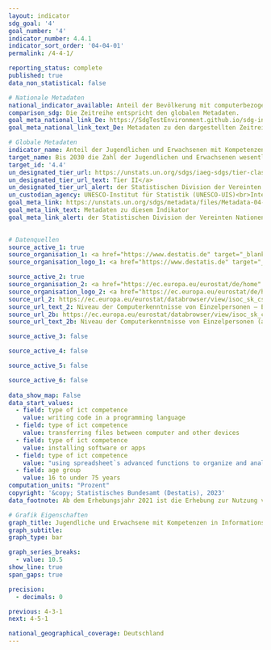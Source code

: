 ```yaml
---
layout: indicator    
sdg_goal: '4'    
goal_number: '4'    
indicator_number: 4.4.1    
indicator_sort_order: '04-04-01'    
permalink: /4-4-1/    

reporting_status: complete    
published: true    
data_non_statistical: false    

# Nationale Metadaten    
national_indicator_available: Anteil der Bevölkerung mit computerbezogenen Aktivitäten    
comparison_sdg: Die Zeitreihe entspricht den globalen Metadaten.    
goal_meta_national_link_De: https://SdgTestEnvironment.github.io/sdg-indicators/public/MetaDe/4.4.1.pdf
goal_meta_national_link_text_De: Metadaten zu den dargestellten Zeitreihen    

# Globale Metadaten    
indicator_name: Anteil der Jugendlichen und Erwachsenen mit Kompetenzen in Informations- und Kommunikationstechnologie (IKT), nach Art der Kompetenz    
target_name: Bis 2030 die Zahl der Jugendlichen und Erwachsenen wesentlich erhöhen, die über die entsprechenden Qualifikationen einschließlich fachlicher und beruflicher Qualifikationen für eine Beschäftigung, eine menschenwürdige Arbeit und Unternehmertum verfügen    
target_id: '4.4'    
un_designated_tier_url: https://unstats.un.org/sdgs/iaeg-sdgs/tier-classification/'    
un_designated_tier_url_text: Tier II</a>    
un_designated_tier_url_alert: der Statistischen Division der Vereinten Nationen    
un_custodian_agency: UNESCO-Institut für Statistik (UNESCO-UIS)<br>Internationale Fernmeldeunion (ITU)    
goal_meta_link: https://unstats.un.org/sdgs/metadata/files/Metadata-04-04-01.pdf    
goal_meta_link_text: Metadaten zu diesem Indikator    
goal_meta_link_alert: der Statistischen Division der Vereinten Nationen    
    

# Datenquellen
source_active_1: true
source_organisation_1: <a href="https://www.destatis.de" target="_blank"> Statistisches Bundesamt (Destatis) </a>
source_organisation_logo_1: <a href="https://www.destatis.de" target="_blank"><img src="https://sdg-indikatoren.de/public/OrgImgDe/destatis.png" alt="Logo destatis" style="height:60px; width:148px"/></a>

source_active_2: true
source_organisation_2: <a href="https://ec.europa.eu/eurostat/de/home" target="_blank"> Statisches Amt der Europäischen Union (Eurostat) </a>
source_organisation_logo_2: <a href="https://ec.europa.eu/eurostat/de/home" target="_blank"><img src="https://sdg-indikatoren.de/public/OrgImgDe/eurostat.png" alt="Logo eurostat" style="height:60px; width:148px"/></a>
source_url_2: https://ec.europa.eu/eurostat/databrowser/view/isoc_sk_cskl_i/default/table?lang=de
source_url_text_2: Niveau der Computerkenntnisse von Einzelpersonen – Eurostat Tabelle [isoc_sk_cskl_i]
source_url_2b: https://ec.europa.eu/eurostat/databrowser/view/isoc_sk_cskl_i21/default/table?lang=de
source_url_text_2b: Niveau der Computerkenntnisse von Einzelpersonen (ab 2021) – Eurostat-Tabelle [isoc_sk_cskl_i21]

source_active_3: false

source_active_4: false

source_active_5: false

source_active_6: false
    
data_show_map: False    
data_start_values: 
  - field: type of ict competence
    value: writing code in a programming language
  - field: type of ict competence
    value: transferring files between computer and other devices
  - field: type of ict competence
    value: installing software or apps
  - field: type of ict competence
    value: "using spreadsheet`s advanced functions to organize and analyze data, such as sorting, filtering, using formulas, creating charts"
  - field: age group
    value: 16 to under 75 years    
computation_units: "Prozent"    
copyright: '&copy; Statistisches Bundesamt (Destatis), 2023'    
data_footnote: Ab dem Erhebungsjahr 2021 ist die Erhebung zur Nutzung von Informations- und Kommunikationstechnologien in privaten Haushalten (IKT) als Unterstichprobe in den Mikrozensus integriert. Aufgrund der damit verbundenen methodischen Änderungen ist ein Vergleich der Ergebnisse des Erhebungsjahres 2021 mit den Vorjahren nur sehr eingeschränkt möglich (Zeitreihenbruch).    

# Grafik Eigenschaften    
graph_title: Jugendliche und Erwachsene mit Kompetenzen in Informations- und Kommunikationstechnologie (IKT)
graph_subtitle:     
graph_type: bar    

graph_series_breaks:
  - value: 10.5
show_line: true
span_gaps: true

precision:
  - decimals: 0    

previous: 4-3-1    
next: 4-5-1    

national_geographical_coverage: Deutschland    
---
```


<span></span>